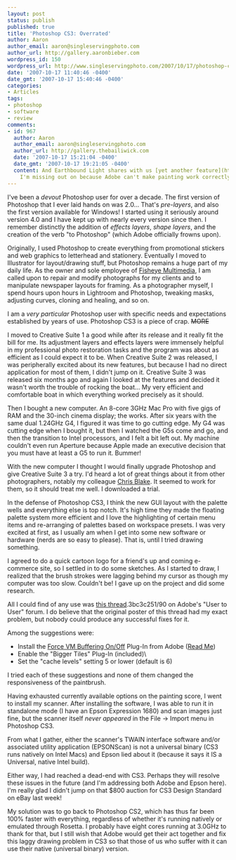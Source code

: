 ```yaml
---
layout: post
status: publish
published: true
title: 'Photoshop CS3: Overrated'
author: Aaron
author_email: aaron@singleservingphoto.com
author_url: http://gallery.aaronbieber.com
wordpress_id: 150
wordpress_url: http://www.singleservingphoto.com/2007/10/17/photoshop-cs3-overrated/
date: '2007-10-17 11:40:46 -0400'
date_gmt: '2007-10-17 15:40:46 -0400'
categories:
- Articles
tags:
- photoshop
- software
- review
comments:
- id: 967
  author: Aaron
  author_email: aaron@singleservingphoto.com
  author_url: http://gallery.thebailiwick.com
  date: '2007-10-17 15:21:04 -0400'
  date_gmt: '2007-10-17 19:21:05 -0400'
  content: And Earthbound Light shares with us [yet another feature](http://www.earthboundlight.com/phototips/brightness-contrast-photoshop-cs3.html)
    I'm missing out on because Adobe can't make painting work correctly in CS3.
---
```

I've been a *devout* Photoshop user for over a decade. The first
version of Photoshop that I ever laid hands on was 2.0... That's
_pre-layers_, and also the first version available for Windows! I
started using it seriously around version 4.0 and I have kept up with
nearly every version since then. I remember distinctly the addition of
_effects layers_, _shape layers_, and the creation of the verb "to
Photoshop" (which Adobe officially frowns upon).

Originally, I used Photoshop to create everything from promotional
stickers and web graphics to letterhead and stationery. Eventually I
moved to Illustrator for layout/drawing stuff, but Photoshop remains a
huge part of my daily life. As the owner and sole employee of [Fisheye
Multimedia](http://www.fisheyemultimedia.com), I am called upon to repair
and modify photographs for my clients and to manipulate newspaper
layouts for framing. As a photographer myself, I spend hours upon hours
in Lightroom and Photoshop, tweaking masks, adjusting curves, cloning
and healing, and so on.

I am a _very particular_ Photoshop user with specific needs and
expectations established by years of use. Photoshop CS3 is a piece of
crap. ~~MORE~~

I moved to Creative Suite 1 a good while after its release and it really
fit the bill for me. Its adjustment layers and effects layers were
immensely helpful in my professional photo restoration tasks and the
program was about as efficient as I could expect it to be. When Creative
Suite 2 was released, I was peripherally excited about its new features,
but because I had no direct application for most of them, I didn't jump
on it. Creative Suite 3 was released six months ago and again I looked
at the features and decided it wasn't worth the trouble of rocking the
boat... My very efficient and comfortable boat in which everything
worked precisely as it should.

Then I bought a new computer. An 8-core 3GHz Mac Pro with five gigs of
RAM and the 30-inch cinema display; the works. After six years with the
same dual 1.24GHz G4, I figured it was time to go cutting edge. My G4
was cutting edge when I bought it, but then I watched the G5s come and
go, and then the transition to Intel processors, and I felt a bit left
out. My machine couldn't even run Aperture because Apple made an
executive decision that you must have at least a G5 to run it. Bummer!

With the new computer I thought I would finally upgrade Photoshop and
give Creative Suite 3 a try. I'd heard a lot of great things about it
from other photographers, notably my colleague [Chris
Blake](http://www.curiouslens.com). It seemed to work for them, so it
should treat me well. I downloaded a trial.

In the defense of Photoshop CS3, I think the new GUI layout with the
palette wells and everything else is top notch. It's high time they made
the floating palette system more efficient and I love the highlighting
of certain menu items and re-arranging of palettes based on workspace
presets. I was very excited at first, as I usually am when I get into
some new software or hardware (nerds are so easy to please). That is,
until I tried drawing something.

I agreed to do a quick cartoon logo for a friend's up and coming
e-commerce site, so I settled in to do some sketches. As I started to
draw, I realized that the brush strokes were lagging behind my cursor as
though my computer was too slow. Couldn't be! I gave up on the project
and did some research.

All I could find of any use was [this
thread](http://forum.adobe.com/webx?14@@).3bc3c251/90 on Adobe's "User to
User" forum. I do believe that the original poster of this thread had my
exact problem, but nobody could produce any successful fixes for it.

Among the suggestions were:

* Install the [Force VM Buffering
On/Off](http://www.adobe.com/support/downloads/detail.jsp?ftpID=3623)
Plug-In from Adobe ([Read
Me](http://www.adobe.com/special/photoshop/vm_buffering/vm_buffering_optional_extensions_ReadMe.html)\)
 * Enable the "Bigger Tiles" Plug-In (included)\
 * Set the "cache levels" setting 5 or lower (default is 6)

I tried each of these suggestions and none of them changed the
responsiveness of the paintbrush.

Having exhausted currently available options on the painting score, I
went to install my scanner. After installing the software, I was able to
run it in standalone mode (I have an Epson Expression 1680) and scan
images just fine, but the scanner itself _never appeared_ in the File
-&gt; Import menu in Photoshop CS3.

From what I gather, either the scanner's TWAIN interface software and/or
associated utility application (EPSONScan) is not a universal binary
(CS3 runs natively on Intel Macs) and Epson lied about it (because it
says it IS a Universal, native Intel build).

Either way, I had reached a dead-end with CS3. Perhaps they will resolve
these issues in the future (and I'm addressing both Adobe and Epson
here). I'm really glad I didn't jump on that \$800 auction for CS3
Design Standard on eBay last week!

My solution was to go back to Photoshop CS2, which has thus far been
100% faster with everything, regardless of whether it's running natively
or emulated through Rosetta. I probably have eight cores running at
3.0GHz to thank for that, but I still wish that Adobe would get their
act together and fix this laggy drawing problem in CS3 so that those of
us who suffer with it can use their native (universal binary) version.
